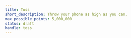 ```yaml
---
title: Toss
short_description: Throw your phone as high as you can.
max_possible_points: 5,000,000
status: draft
handle: toss
---
```

